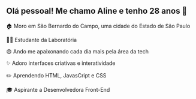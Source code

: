 ## Olá pessoal! Me chamo Aline e tenho 28 anos 👋

<p>🏠 Moro em São Bernardo do Campo, uma cidade do Estado de São Paulo 
<p>👩‍💻 Estudante da Laboratória 
<p>😄 Ando me apaixonando cada dia mais pela área da tech
<p>✨  Adoro interfaces criativas e interatividade
<p>✏️ Aprendendo HTML, JavasCript e CSS
<p>🎓 Aspirante a Desenvolvedora Front-End
